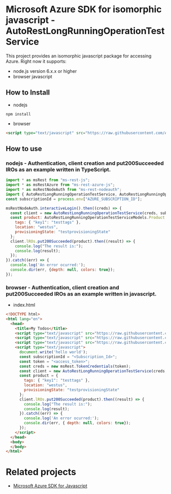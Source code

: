 # Microsoft Azure SDK for isomorphic javascript - AutoRestLongRunningOperationTestService
This project provides an isomorphic javascript package for accessing Azure. Right now it supports:
- node.js version 6.x.x or higher
- browser javascript

## How to Install

- nodejs
```
npm install
```
- browser
```html
<script type="text/javascript" src="https://raw.githubusercontent.com/Azure/azure-sdk-for-js/master/lib/services//autoRestLongRunningOperationTestServiceBundle.js"></script>
```

## How to use

### nodejs - Authentication, client creation and put200Succeeded lROs as an example written in TypeScript.

```javascript
import * as msRest from "ms-rest-js";
import * as msRestAzure from "ms-rest-azure-js";
import * as msRestNodeAuth from "ms-rest-nodeauth";
import { AutoRestLongRunningOperationTestService, AutoRestLongRunningOperationTestServiceModels, AutoRestLongRunningOperationTestServiceMappers } from "";
const subscriptionId = process.env["AZURE_SUBSCRIPTION_ID"];

msRestNodeAuth.interactiveLogin().then((creds) => {
  const client = new AutoRestLongRunningOperationTestService(creds, subscriptionId);
  const product: AutoRestLongRunningOperationTestServiceModels.Product = {
    tags: { "key1": "testtags" },
    location: "westus",
    provisioningState: "testprovisioningState"
  };
  client.lROs.put200Succeeded(product).then((result) => {
    console.log("The result is:");
    console.log(result);
  });
}).catch((err) => {
  console.log('An error ocurred:');
  console.dir(err, {depth: null, colors: true});
});
```

### browser - Authentication, client creation and put200Succeeded lROs as an example written in javascript.

- index.html
```html
<!DOCTYPE html>
<html lang="en">
  <head>
    <title>My Todos</title>
    <script type="text/javascript" src="https://raw.githubusercontent.com/Azure/ms-rest-js/master/msRestBundle.js"></script>
    <script type="text/javascript" src="https://raw.githubusercontent.com/Azure/ms-rest-js/master/msRestAzureBundle.js"></script>
    <script type="text/javascript" src="https://raw.githubusercontent.com/Azure/azure-sdk-for-js/master/lib/services//autoRestLongRunningOperationTestServiceBundle.js"></script>
    <script type="text/javascript">
      document.write('hello world');
      const subscriptionId = "<Subscription_Id>";
      const token = "<access_token>";
      const creds = new msRest.TokenCredentials(token);
      const client = new AutoRestLongRunningOperationTestService(creds, undefined, subscriptionId);
      const product = {
        tags: { "key1": "testtags" },
        location: "westus",
        provisioningState: "testprovisioningState"
      };
      client.lROs.put200Succeeded(product).then((result) => {
        console.log("The result is:");
        console.log(result);
      }).catch((err) => {
        console.log('An error ocurred:');
        console.dir(err, { depth: null, colors: true});
      });
    </script>
  </head>
  <body>
  </body>
</html>
```

# Related projects
 - [Microsoft Azure SDK for Javascript](https://github.com/Azure/azure-sdk-for-js)
